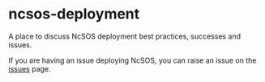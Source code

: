 ncsos-deployment
================

A place to discuss NcSOS deployment best practices, successes and issues.

If you are having an issue deploying NcSOS, you can raise an issue on the [issues](https://github.com/rsignell-usgs/ncsos-deployment/issues) page.


